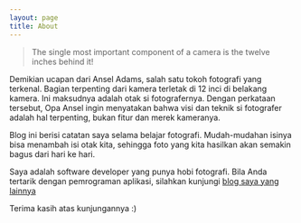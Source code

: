 ```yaml
---
layout: page
title: About
---
```


> The single most important component of a camera is the twelve inches behind it!

Demikian ucapan dari Ansel Adams, salah satu tokoh fotografi yang terkenal. Bagian terpenting dari kamera terletak di 12 inci di belakang kamera. Ini maksudnya adalah otak si fotografernya. Dengan perkataan tersebut, Opa Ansel ingin menyatakan bahwa visi dan teknik si fotografer adalah hal terpenting, bukan fitur dan merek kameranya. 

Blog ini berisi catatan saya selama belajar fotografi. Mudah-mudahan isinya bisa menambah isi otak kita, sehingga foto yang kita hasilkan akan semakin bagus dari hari ke hari.

Saya adalah software developer yang punya hobi fotografi. Bila Anda tertarik dengan pemrograman aplikasi, silahkan kunjungi [blog saya yang lainnya](http://software.endy.muhardin.com)


Terima kasih atas kunjungannya :)
